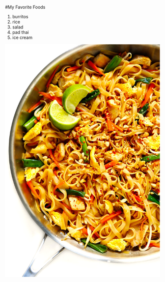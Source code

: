 #My Favorite Foods

1. burritos
2. rice
3. salad
4. pad thai
5. ice cream

![pic of pad thai](pad-thai.jpg)